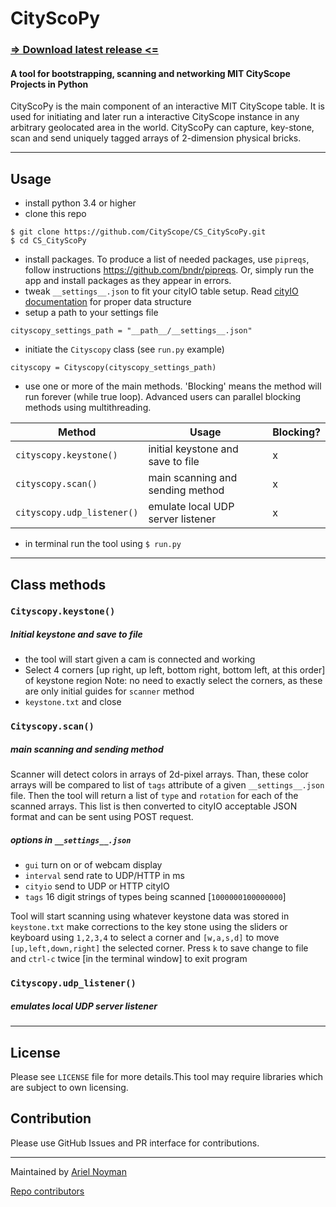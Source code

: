 # CityScoPy

### [=> Download latest release <=](https://github.com/CityScope/CS_Scanner_Python/releases/)

#### A tool for bootstrapping, scanning and networking MIT CityScope Projects in Python

CityScoPy is the main component of an interactive MIT CityScope table.
It is used for initiating and later run a interactive CityScope instance in any arbitrary geolocated area in the world. CityScoPy can capture, key-stone, scan and send uniquely tagged arrays of 2-dimension physical bricks.

---

## Usage

- install python 3.4 or higher
- clone this repo

```
$ git clone https://github.com/CityScope/CS_CityScoPy.git
$ cd CS_CityScoPy
```

- install packages. To produce a list of needed packages, use `pipreqs`, follow instructions https://github.com/bndr/pipreqs. Or, simply run the app and install packages as they appear in errors.
- tweak `__settings__.json` to fit your cityIO table setup. Read [cityIO documentation](https://github.com/cityscope/cs_cityio_backend/wiki) for proper data structure
- setup a path to your settings file

```
cityscopy_settings_path = "__path__/__settings__.json"
```

- initiate the `Cityscopy` class (see `run.py` example)

```
cityscopy = Cityscopy(cityscopy_settings_path)
```

- use one or more of the main methods. 'Blocking' means the method will run forever (while true loop). Advanced users can parallel blocking methods using multithreading.

| Method                     | Usage                             | Blocking? |
| -------------------------- | --------------------------------- | --------- |
| `cityscopy.keystone()`     | initial keystone and save to file | x         |
| `cityscopy.scan()`         | main scanning and sending method  | x         |
| `cityscopy.udp_listener()` | emulate local UDP server listener | x         |

- in terminal run the tool using `$ run.py`

---

## Class methods

### `Cityscopy.keystone()`

##### Initial keystone and save to file

- the tool will start given a cam is connected and working
- Select 4 corners [up right, up left, bottom right, bottom left, at this order] of keystone region
  Note: no need to exactly select the corners, as these are only initial guides for `scanner` method
- `keystone.txt` and close

### `Cityscopy.scan()`

##### main scanning and sending method

Scanner will detect colors in arrays of 2d-pixel arrays. Than, these color arrays will be compared to list of `tags` attribute of a given `__settings__.json` file. Then the tool will return a list of `type` and `rotation` for each of the scanned arrays. This list is then converted to cityIO acceptable JSON format and can be sent using POST request.

##### options in `__settings__.json`

- `gui` turn on or of webcam display
- `interval` send rate to UDP/HTTP in ms
- `cityio` send to UDP or HTTP cityIO
- `tags` 16 digit strings of types being scanned [`1000000100000000`]

Tool will start scanning using whatever keystone data was stored in `keystone.txt`
make corrections to the key stone using the sliders or keyboard using `1,2,3,4` to select a corner and `[w,a,s,d]` to move `[up,left,down,right]` the selected corner. Press `k` to save change to file and `ctrl-c` twice [in the terminal window] to exit program

### `Cityscopy.udp_listener()`

##### emulates local UDP server listener

---

## License

Please see `LICENSE` file for more details.This tool may require libraries which are subject to own licensing.

## Contribution

Please use GitHub Issues and PR interface for contributions.

---

Maintained by [Ariel Noyman](http://arielnoyman.com)

[Repo contributors](https://github.com/CityScope/CS_Scanner_Python/graphs/contributors)

